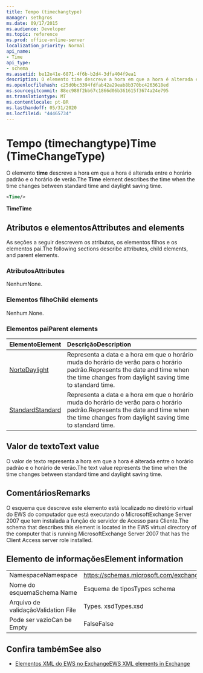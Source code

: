 ```yaml
---
title: Tempo (timechangtype)
manager: sethgros
ms.date: 09/17/2015
ms.audience: Developer
ms.topic: reference
ms.prod: office-online-server
localization_priority: Normal
api_name:
- Time
api_type:
- schema
ms.assetid: be12e41e-6871-4f6b-b2d4-3dfa404f9ea1
description: O elemento time descreve a hora em que a hora é alterada entre o horário padrão e o horário de verão.
ms.openlocfilehash: c25d0bc3394fdfab42a29eab8b370bc4263618ed
ms.sourcegitcommit: 88ec988f2bb67c1866d06b361615f3674a24e795
ms.translationtype: MT
ms.contentlocale: pt-BR
ms.lasthandoff: 05/31/2020
ms.locfileid: "44465734"
---
```

# <a name="time-timechangetype"></a><span data-ttu-id="e6cd4-103">Tempo (timechangtype)</span><span class="sxs-lookup"><span data-stu-id="e6cd4-103">Time (TimeChangeType)</span></span>

<span data-ttu-id="e6cd4-104">O elemento **time** descreve a hora em que a hora é alterada entre o horário padrão e o horário de verão.</span><span class="sxs-lookup"><span data-stu-id="e6cd4-104">The **Time** element describes the time when the time changes between standard time and daylight saving time.</span></span> 
  
```xml
<Time/>
```

 <span data-ttu-id="e6cd4-105">**Time**</span><span class="sxs-lookup"><span data-stu-id="e6cd4-105">**Time**</span></span>
## <a name="attributes-and-elements"></a><span data-ttu-id="e6cd4-106">Atributos e elementos</span><span class="sxs-lookup"><span data-stu-id="e6cd4-106">Attributes and elements</span></span>

<span data-ttu-id="e6cd4-107">As seções a seguir descrevem os atributos, os elementos filhos e os elementos pai.</span><span class="sxs-lookup"><span data-stu-id="e6cd4-107">The following sections describe attributes, child elements, and parent elements.</span></span>
  
### <a name="attributes"></a><span data-ttu-id="e6cd4-108">Atributos</span><span class="sxs-lookup"><span data-stu-id="e6cd4-108">Attributes</span></span>

<span data-ttu-id="e6cd4-109">Nenhum</span><span class="sxs-lookup"><span data-stu-id="e6cd4-109">None.</span></span>
  
### <a name="child-elements"></a><span data-ttu-id="e6cd4-110">Elementos filho</span><span class="sxs-lookup"><span data-stu-id="e6cd4-110">Child elements</span></span>

<span data-ttu-id="e6cd4-111">Nenhum.</span><span class="sxs-lookup"><span data-stu-id="e6cd4-111">None.</span></span>
  
### <a name="parent-elements"></a><span data-ttu-id="e6cd4-112">Elementos pai</span><span class="sxs-lookup"><span data-stu-id="e6cd4-112">Parent elements</span></span>

|<span data-ttu-id="e6cd4-113">**Elemento**</span><span class="sxs-lookup"><span data-stu-id="e6cd4-113">**Element**</span></span>|<span data-ttu-id="e6cd4-114">**Descrição**</span><span class="sxs-lookup"><span data-stu-id="e6cd4-114">**Description**</span></span>|
|:-----|:-----|
|[<span data-ttu-id="e6cd4-115">Norte</span><span class="sxs-lookup"><span data-stu-id="e6cd4-115">Daylight</span></span>](daylight.md) <br/> |<span data-ttu-id="e6cd4-116">Representa a data e a hora em que o horário muda do horário de verão para o horário padrão.</span><span class="sxs-lookup"><span data-stu-id="e6cd4-116">Represents the date and time when the time changes from daylight saving time to standard time.</span></span>  <br/> |
|[<span data-ttu-id="e6cd4-117">Standard</span><span class="sxs-lookup"><span data-stu-id="e6cd4-117">Standard</span></span>](standard.md) <br/> |<span data-ttu-id="e6cd4-118">Representa a data e a hora em que o horário muda do horário de verão para o horário padrão.</span><span class="sxs-lookup"><span data-stu-id="e6cd4-118">Represents the date and time when the time changes from daylight saving time to standard time.</span></span>  <br/> |
   
## <a name="text-value"></a><span data-ttu-id="e6cd4-119">Valor de texto</span><span class="sxs-lookup"><span data-stu-id="e6cd4-119">Text value</span></span>

<span data-ttu-id="e6cd4-120">O valor de texto representa a hora em que a hora é alterada entre o horário padrão e o horário de verão.</span><span class="sxs-lookup"><span data-stu-id="e6cd4-120">The text value represents the time when the time changes between standard time and daylight saving time.</span></span>
  
## <a name="remarks"></a><span data-ttu-id="e6cd4-121">Comentários</span><span class="sxs-lookup"><span data-stu-id="e6cd4-121">Remarks</span></span>

<span data-ttu-id="e6cd4-122">O esquema que descreve este elemento está localizado no diretório virtual do EWS do computador que está executando o MicrosoftExchange Server 2007 que tem instalada a função de servidor de Acesso para Cliente.</span><span class="sxs-lookup"><span data-stu-id="e6cd4-122">The schema that describes this element is located in the EWS virtual directory of the computer that is running MicrosoftExchange Server 2007 that has the Client Access server role installed.</span></span>
  
## <a name="element-information"></a><span data-ttu-id="e6cd4-123">Elemento de informações</span><span class="sxs-lookup"><span data-stu-id="e6cd4-123">Element information</span></span>

|||
|:-----|:-----|
|<span data-ttu-id="e6cd4-124">Namespace</span><span class="sxs-lookup"><span data-stu-id="e6cd4-124">Namespace</span></span>  <br/> |https://schemas.microsoft.com/exchange/services/2006/types  <br/> |
|<span data-ttu-id="e6cd4-125">Nome do esquema</span><span class="sxs-lookup"><span data-stu-id="e6cd4-125">Schema Name</span></span>  <br/> |<span data-ttu-id="e6cd4-126">Esquema de tipos</span><span class="sxs-lookup"><span data-stu-id="e6cd4-126">Types schema</span></span>  <br/> |
|<span data-ttu-id="e6cd4-127">Arquivo de validação</span><span class="sxs-lookup"><span data-stu-id="e6cd4-127">Validation File</span></span>  <br/> |<span data-ttu-id="e6cd4-128">Types. xsd</span><span class="sxs-lookup"><span data-stu-id="e6cd4-128">Types.xsd</span></span>  <br/> |
|<span data-ttu-id="e6cd4-129">Pode ser vazio</span><span class="sxs-lookup"><span data-stu-id="e6cd4-129">Can be Empty</span></span>  <br/> |<span data-ttu-id="e6cd4-130">False</span><span class="sxs-lookup"><span data-stu-id="e6cd4-130">False</span></span>  <br/> |
   
## <a name="see-also"></a><span data-ttu-id="e6cd4-131">Confira também</span><span class="sxs-lookup"><span data-stu-id="e6cd4-131">See also</span></span>



- [<span data-ttu-id="e6cd4-132">Elementos XML do EWS no Exchange</span><span class="sxs-lookup"><span data-stu-id="e6cd4-132">EWS XML elements in Exchange</span></span>](ews-xml-elements-in-exchange.md)

